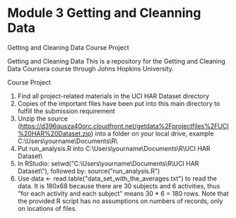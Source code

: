 # Module 3 Getting and Cleanning Data
Getting and Cleaning Data Course Project

Getting and Cleaning Data
This is a repository for the Getting and Cleaning Data Coursera course through Johns Hopkins University.

Course Project

1. Find all project-related materials in the UCI HAR Dataset directory
2. Copies of the important files have been put into this main directory to fulfill the submission requirement
3. Unzip the source (https://d396qusza40orc.cloudfront.net/getdata%2Fprojectfiles%2FUCI%20HAR%20Dataset.zip) into a folder on your local drive, example C:\Users\yourname\Documents\R\
4. Put run_analysis.R into C:\Users\yourname\Documents\R\UCI HAR Dataset\
5. In RStudio: setwd("C:\\Users\\yourname\\Documents\\R\\UCI HAR Dataset\\"), followed by: source("run_analysis.R")
6. Use data <- read.table("data_set_with_the_averages.txt") to read the data. It is 180x68 because there are 30 subjects and 6 activities, thus "for each activity and each subject" means 30 * 6 = 180 rows. Note that the provided R script has no assumptions on numbers of records, only on locations of files.
